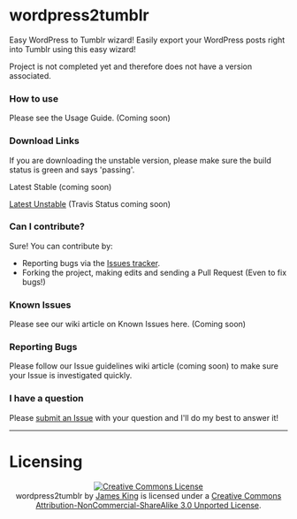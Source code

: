 wordpress2tumblr
================

Easy WordPress to Tumblr wizard! Easily export your WordPress posts right into Tumblr using this easy wizard!

Project is not completed yet and therefore does not have a version associated.

### How to use
Please see the Usage Guide. (Coming soon)

### Download Links
If you are downloading the unstable version, please make sure the build status is green and says 'passing'.

Latest Stable (coming soon)

[Latest Unstable](https://github.com/Jamesking56/wordpress2tumblr/archive/master.zip) (Travis Status coming soon)

### Can I contribute?
Sure! You can contribute by:

* Reporting bugs via the [Issues tracker](https://github.com/Jamesking56/wordpress2tumblr/issues).
* Forking the project, making edits and sending a Pull Request (Even to fix bugs!)

### Known Issues
Please see our wiki article on Known Issues here. (Coming soon)

### Reporting Bugs
Please follow our Issue guidelines wiki article (coming soon) to make sure your Issue is investigated quickly.

### I have a question
Please [submit an Issue](https://github.com/Jamesking56/wordpress2tumblr/issues) with your question and I'll do my best to answer it!

----
# Licensing
<p align="center"><a rel="license" href="http://creativecommons.org/licenses/by-nc-sa/3.0/deed.en_US"><img alt="Creative Commons License" style="border-width:0" src="http://i.creativecommons.org/l/by-nc-sa/3.0/88x31.png" /></a><br /><span xmlns:dct="http://purl.org/dc/terms/" property="dct:title">wordpress2tumblr</span> by <a xmlns:cc="http://creativecommons.org/ns#" href="http://www.jamesking56.co.uk" property="cc:attributionName" rel="cc:attributionURL">James King</a> is licensed under a <a rel="license" href="http://creativecommons.org/licenses/by-nc-sa/3.0/deed.en_US">Creative Commons Attribution-NonCommercial-ShareAlike 3.0 Unported License</a>.</p>